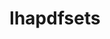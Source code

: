 ---
title: "lhapdfsets"
layout: cache
categories: [package, develop-2025-03-09]
meta: {"compilers": ["gcc@=11.4.0"], "num_specs": 1, "num_specs_by_stack": {"hep": 1, "root": 1}, "oss": ["ubuntu22.04"], "platforms": ["linux"], "stacks": ["hep", "root"], "targets": ["x86_64_v3"], "versions": ["6.3.0"]}
spec_details: [{"compiler": "gcc@=11.4.0", "hash": "3g3xfrd2qh7f44twdillupac3igpqvse", "os": "ubuntu22.04", "platform": "linux", "size": "-", "stacks": ["hep", "root"], "target": "x86_64_v3", "variants": ["build_system=bundle", "sets=default"], "versions": ["6.3.0"]}]
---